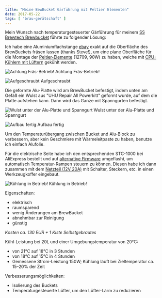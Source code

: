 ```yaml
---
title: "Meine BewBucket Gärführung mit Peltier Elementen"
date: 2017-05-22
tags: [ "brau-gerätschaft" ]
---
```


Mein Wunsch nach temperaturgesteuerter Gärführung für
meinem [SS Brewtech Brewbucket](https://www.ssbrewtech.com/collections/fermenters/products/the-brewmaster-bucket) führte
zu folgender Lösung:

Ich habe eine Aluminiumflachstange [ebay](http://www.ebay.de/itm/Aluminium-Flachstange-130x25mm-Lange-wahlbar-Alu-Flachmaterial-AlCuMgPb-Flach-/182399412276?var=&amp;hash=item2a77da2834:m:mfndqO9nZPhZocdnEi-O_sw)
exakt auf die Oberfläche des BrewBuckets fräsen lassen (thanks Steve!), um eine plane Oberfläche für die Montage
der [Peltier-Elemente](http://www.ebay.de/itm/2Stk-TEC1-12705-12708-12709-12712-12715-12V-Peltierelement-Modul-Peltier-Element-/272552329154?var=&amp;hash=item3f75627fc2) 
(12709, 90W) zu haben, welche mit [CPU-Kühlern mit Lüftern](http://www.ebay.de/itm/Turbo-Cooler-CPU-Prozessor-Kuhler-Lufter-PC-Rechner-Computer-/222400810720?hash=item33c81f0ee0:g:iN4AAOSw4shYBGOp) gekühlt werden.

![Achtung Fräs-Betrieb!](/images/fraes.jpg)
Achtung Fräs-Betrieb!

![Aufgeschraubt](/images/proto1jpg.jpg)
Aufgeschraubt

Die geformte Alu-Platte wird am BrewBucket befestigt, indem unten am Gefäß ein Wulst aus "UHU Repair All Powerkitt"
geformt wurde, auf dem die Platte aufstehen kann. Dann wird das Ganze mit Spanngurten befestigt.

![Wulst unter der Alu-Platte und Spanngurt](/images/wulst.jpg)
Wulst unter der Alu-Platte und Spanngurt

![Aufbau fertig](/images/montiert.jpg)
Aufbau fertig

Um den Temperaturübergang zwischen Bucket und Alu-Block zu verbessern, aber kein Geschmiere mit Wärmeleitpaste zu haben,
benutze ich einfach Alufolie.

Für die elektrische Seite habe ich den entsprechenden STC-1000 bei AliExpress bestellt und auf [alternative Firmware](https://github.com/matsstaff/stc1000p) 
umgeflasht, um automatisch Temperatur-Rampen steuern zu können.
Diesen habe ich dann zusammen mit dem [Netzteil (12V 20A)](http://www.ebay.de/itm/DC-12V-24V-5A-8-5A-10A-15A-20A-25A-30A-Trafo-Netzteil-Driver-LED-Streifen-Lampen-/252408420730?var=&amp;hash=item3ac4b6d97a:m:mJ2pI_KlgrtPRHfBzl9JCHw") mit Schalter, Steckern, etc. in einen Werkzeugkoffer eingebaut.

![Kühlung in Betrieb!](/images/fertig.jpg)
Kühlung in Betrieb!

Eigenschaften:

- elektrisch
- raumsparend
- wenig Änderungen am BrewBucket
- abnehmbar zur Reinigung
- günstig

*Kosten ca. 130 EUR + 1 Kiste Selbstgebrautes*

Kühl-Leistung bei 20L und einer Umgebungstemperatur von 20°C:

- von 21°C auf 18°C in 3 Stunden
- von 18°C auf 15°C in 4 Stunden
- Gemessene Strom-Leistung 150W; Kühlung läuft bei Zieltemperatur ca. 15–20% der Zeit

Verbesserungsmöglichkeiten:

- Isolierung des Buckets
- Temperaturgesteuerte Lüfter, um den Lüfter-Lärm zu reduzieren

